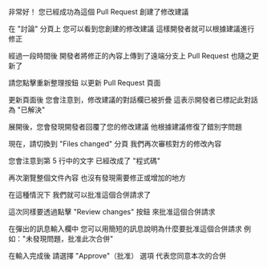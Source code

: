 非常好！
您已經成功為這個 Pull Request 
創建了修改建議

在 "討論" 分頁上
您可以看到您創建的修改建議
這樣開發者就可以根據建議進行修正

經過一段時間後
開發者將修正的內容上傳到了遠端分支上
Pull Request 也隨之更新了

請您點擊重新整理按鈕
以更新 Pull Request 頁面

更新頁面後
您會注意到，修改建議的對話欄已被折疊
這表示開發者已標記此對話為 "已解決"

展開後，您會發現開發者回覆了您的修改建議
他根據建議修復了錯別字問題

現在，請切換到 "Files changed" 分頁
我們再次審核對方的修改內容

您會注意到第 5 行中的文字
已經改成了 "程式碼" 

再次瀏覽整個文件內容
也沒有發現需要修正或增加的地方

在這種情況下
我們就可以批准這個合併請求了

這次同樣要透過點擊 "Review changes" 按鈕
來批准這個合併請求

在彈出的訊息輸入欄中
您可以用簡短的訊息說明為什麼要批准這個合併請求
例如："未發現問題，批准此次合併"

在輸入完成後
請選擇 "Approve"（批准） 選項
代表您同意本次的合併



